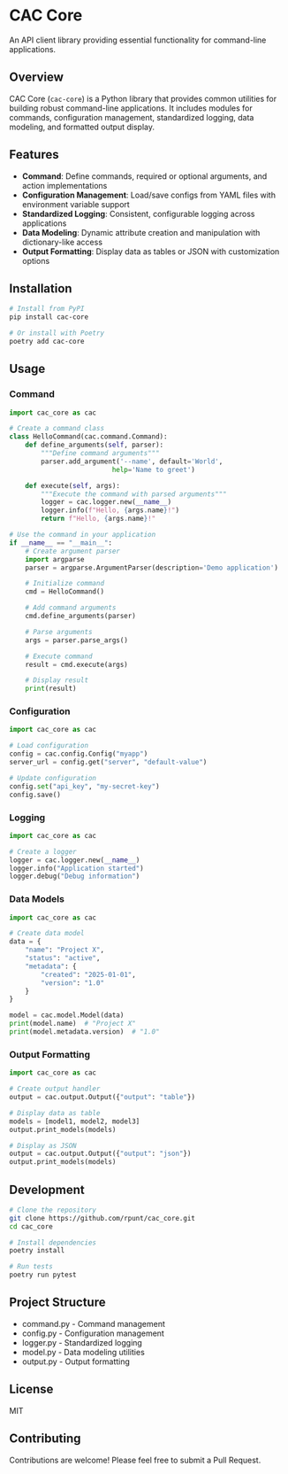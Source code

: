 # CAC Core

An API client library providing essential functionality for command-line applications.

## Overview

CAC Core (`cac-core`) is a Python library that provides common utilities for building robust command-line applications. It includes modules for commands, configuration management, standardized logging, data modeling, and formatted output display.

## Features

- **Command**: Define commands, required or optional arguments, and action implementations
- **Configuration Management**: Load/save configs from YAML files with environment variable support
- **Standardized Logging**: Consistent, configurable logging across applications
- **Data Modeling**: Dynamic attribute creation and manipulation with dictionary-like access
- **Output Formatting**: Display data as tables or JSON with customization options

## Installation

```bash
# Install from PyPI
pip install cac-core

# Or install with Poetry
poetry add cac-core
```

## Usage

### Command

```python
import cac_core as cac

# Create a command class
class HelloCommand(cac.command.Command):
    def define_arguments(self, parser):
        """Define command arguments"""
        parser.add_argument('--name', default='World',
                          help='Name to greet')

    def execute(self, args):
        """Execute the command with parsed arguments"""
        logger = cac.logger.new(__name__)
        logger.info(f"Hello, {args.name}!")
        return f"Hello, {args.name}!"

# Use the command in your application
if __name__ == "__main__":
    # Create argument parser
    import argparse
    parser = argparse.ArgumentParser(description='Demo application')

    # Initialize command
    cmd = HelloCommand()

    # Add command arguments
    cmd.define_arguments(parser)

    # Parse arguments
    args = parser.parse_args()

    # Execute command
    result = cmd.execute(args)

    # Display result
    print(result)
```

### Configuration

```python
import cac_core as cac

# Load configuration
config = cac.config.Config("myapp")
server_url = config.get("server", "default-value")

# Update configuration
config.set("api_key", "my-secret-key")
config.save()
```

### Logging

```python
import cac_core as cac

# Create a logger
logger = cac.logger.new(__name__)
logger.info("Application started")
logger.debug("Debug information")
```

### Data Models

```python
import cac_core as cac

# Create data model
data = {
    "name": "Project X",
    "status": "active",
    "metadata": {
        "created": "2025-01-01",
        "version": "1.0"
    }
}

model = cac.model.Model(data)
print(model.name)  # "Project X"
print(model.metadata.version)  # "1.0"
```

### Output Formatting

```python
import cac_core as cac

# Create output handler
output = cac.output.Output({"output": "table"})

# Display data as table
models = [model1, model2, model3]
output.print_models(models)

# Display as JSON
output = cac.output.Output({"output": "json"})
output.print_models(models)
```

## Development

```bash
# Clone the repository
git clone https://github.com/rpunt/cac_core.git
cd cac_core

# Install dependencies
poetry install

# Run tests
poetry run pytest
```

## Project Structure

- command.py - Command management
- config.py - Configuration management
- logger.py - Standardized logging
- model.py - Data modeling utilities
- output.py - Output formatting

## License

MIT

## Contributing

Contributions are welcome! Please feel free to submit a Pull Request.
